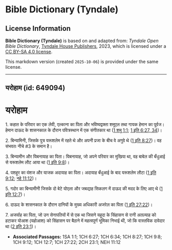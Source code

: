 # Bible Dictionary (Tyndale)

## License Information

**Bible Dictionary (Tyndale)** is based on and adapted from: _Tyndale Open Bible Dictionary_, [Tyndale House Publishers](https://tyndaleopenresources.com/), 2023, which is licensed under a [CC BY-SA 4.0 license](https://creativecommons.org/licenses/by-sa/4.0/legalcode.en).

This markdown version (created `2025-10-06`) is provided under the same license.



--------------------------------

## यरोहाम (id: 649094)

यरोहाम
======

1\. कहात के परिवार का एक लेवी, एल्काना का पिता और भविष्यद्वक्ता शमूएल तथा गायक हेमान का पूर्वज। हेमान दाऊद के शासनकाल के दौरान पवित्रस्थान में एक संगीतकार था ([1 शमू 1:1](https://ref.ly/1Sam1:1); [1 इति 6:27, 34](https://ref.ly/1Chr6:27,1Chr6:34))।

2\. बिन्यामिनी, जिसके पुत्र यरूशलेम में रहते थे और अपनी प्रजा के बीच वे अगुवे थे ([1 इति 8:27](https://ref.ly/1Chr8:27))। वह संभवतः नीचे \#3 के समान है।

3\. बिन्यामीन और यिबनायाह का पिता। यिबनायाह, जो अपने परिवार का मुखिया था, वह बाबेल की बँधुआई से यरूशलेम लौट आया था ([1 इति 9:8](https://ref.ly/1Chr9:8))।

4\. पशहूर का वंशज और याजक अदायाह का पिता। अदायाह बँधुआई के बाद यरूशलेम लौटा ([1 इति 9:12](https://ref.ly/1Chr9:12); [नहे 11:12](https://ref.ly/Neh11:12))।

5\. गदोर का बिन्यामीनी जिसके दो बेटे योएला और जबद्याह सिकलग में दाऊद की मदद के लिए आए थे ([1 इति 12:7](https://ref.ly/1Chr12:7))।

6\. दाऊद के शासनकाल के दौरान दानियों के मुख्य अधिकारी अजरेल का पिता ([1 इति 27:22](https://ref.ly/1Chr27:22))।

7\. अजर्याह का पिता, जो उन सेनापतियों में से एक था जिसने यहूदा के सिंहासन से रानी अतल्याह को हटाकर योआश (यहोआश) को सिंहासन पर बैठाने में महत्वपूर्ण भूमिका निभाई थी, जो कि वास्तविक दावेदार था ([2 इति 23:1](https://ref.ly/2Chr23:1))।

* **Associated Passages:** 1SA 1:1; 1CH 6:27; 1CH 6:34; 1CH 8:27; 1CH 9:8; 1CH 9:12; 1CH 12:7; 1CH 27:22; 2CH 23:1; NEH 11:12

